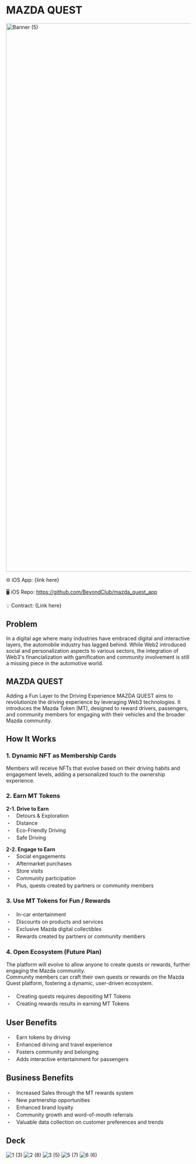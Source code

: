# MAZDA QUEST

<img width="1500" alt="Banner (5)" src="https://user-images.githubusercontent.com/90386676/200166480-a3bcb837-3d55-4e1d-ad80-f994cfbea26f.png">


🌐 iOS App: {link here}

🖥️ iOS Repo: https://github.com/BeyondClub/mazda_quest_app

💡 Contract: {Link here}

## Problem
In a digital age where many industries have embraced digital and interactive layers, the automobile industry has lagged behind. While Web2 introduced social and personalization aspects to various sectors, the integration of Web3's financialization with gamification and community involvement is still a missing piece in the automotive world.

## MAZDA QUEST
Adding a Fun Layer to the Driving Experience
MAZDA QUEST aims to revolutionize the driving experience by leveraging Web3 technologies. It introduces the Mazda Token (MT), designed to reward drivers, passengers, and community members for engaging with their vehicles and the broader Mazda community.

## How It Works
### 1. Dynamic NFT as Membership Cards
Members will receive NFTs that evolve based on their driving habits and engagement levels, adding a personalized touch to the ownership experience.

### 2. Earn MT Tokens
**2-1. Drive to Earn**</br>
・　Detours & Exploration</br>
・　Distance</br>
・　Eco-Friendly Driving</br>
・　Safe Driving</br>

**2-2. Engage to Earn**</br>
・　Social engagements</br>
・　Aftermarket purchases</br>
・　Store visits</br>
・　Community participation</br>
・　Plus, quests created by partners or community members</br>

### 3. Use MT Tokens for Fun / Rewards
・　In-car entertainment</br>
・　Discounts on products and services</br>
・　Exclusive Mazda digital collectibles</br>
・　Rewards created by partners or community members</br>

### 4. Open Ecosystem (Future Plan)
The platform will evolve to allow anyone to create quests or rewards, further engaging the Mazda community.</br>
Community members can craft their own quests or rewards on the Mazda Quest platform, fostering a dynamic, user-driven ecosystem.
</br></br>
・　Creating quests requires depositing MT Tokens</br>
・　Creating rewards results in earning MT Tokens

## User Benefits
・　Earn tokens by driving</br>
・　Enhanced driving and travel experience</br>
・　Fosters community and belonging</br>
・　Adds interactive entertainment for passengers</br>

## Business Benefits
・　Increased Sales through the MT rewards system</br>
・　New partnership opportunities</br>
・　Enhanced brand loyalty</br>
・　Community growth and word-of-mouth referrals</br>
・　Valuable data collection on customer preferences and trends</br>

## Deck
![1 (3)](https://user-images.githubusercontent.com/90386676/200166408-e14eb5ad-d472-43b2-8a52-7a6d10ccd4ae.png)
![2 (8)](https://user-images.githubusercontent.com/90386676/200166424-455c6fb2-65fd-4a36-a275-76335b19ea28.png)
![3 (5)](https://user-images.githubusercontent.com/90386676/200166438-5765b011-0229-475c-a692-451a474bb8a7.png)
![5 (7)](https://user-images.githubusercontent.com/90386676/200166454-e7f6619a-655a-4e92-863d-0f05bb821ea8.png)
![6 (6)](https://user-images.githubusercontent.com/90386676/200166464-c752d64a-53fc-4a1d-8843-6c98ef5d7ede.png)
